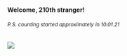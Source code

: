 #### Welcome, 210th stranger!

###### <sup>P.S. counting started approximately in 10.01.21</sup>

<img src="https://kraftwerk28.pp.ua/vcnt.png"></img>

